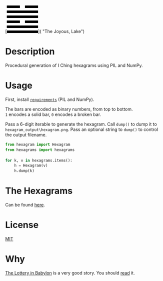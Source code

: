[![Tui](Tui.png)]( "The Joyous, Lake")

# Description
Procedural generation of I Ching hexagrams using PIL and NumPy.

# Usage
First, install [`requirements`](requirements.txt) (PIL and NumPy).  

The bars are encoded as binary numbers, from top to bottom.  
`1` encodes a solid bar, `0` encodes a broken bar.  

Pass a 6-digit iterable to generate the hexagram. Call `dump()` to dump it to `hexagram_output\hexagram.png`. Pass an optional string to `dump()` to control the output filename.

``` python
from hexagram import Hexagram
from hexagrams import hexagrams

for k, v in hexagrams.items():
    h = Hexagram(v)
    h.dump(k)
```

# The Hexagrams
Can be found [here](hexagrams.py).

# License
[MIT](LICENSE)

# Why
[The Lottery in Babylon](https://en.wikipedia.org/wiki/The_Lottery_in_Babylon) is a very good story. You should [read](http://web.itu.edu.tr/~inceogl4/modernism/lotteryofbabylon.pdf) it.
